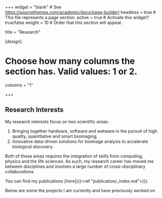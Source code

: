 +++
widget = "blank"  # See https://sourcethemes.com/academic/docs/page-builder/
headless = true  # This file represents a page section.
active = true  # Activate this widget? true/false
weight = 10  # Order that this section will appear.

title = "Research"

[design]
  # Choose how many columns the section has. Valid values: 1 or 2.
  columns = "1"

+++
## Research Interests

My research interests focus on two scientific areas:

  1. Bringing together hardware, software and wetware in the pursuit of high quality, quantitative and smart bioimaging;
  2. Innovative data-driven solutions for bioimage analysis to accelerate biological discovery.

Both of these areas requires the integration of skills from computing, physics and the life sciences. As such, my research career has moved me between disciplines and involves a large number of cross-disciplinary collaborations.

You can find my publications [here]({{<ref "publication/_index.md">}}).

Below are some the projects I am currently and have previously worked on.
